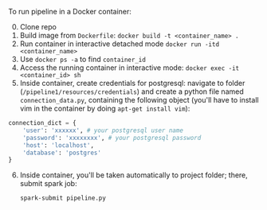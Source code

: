 To run pipeline in a Docker container:

0. Clone repo
1. Build image from `Dockerfile`: `docker build -t <container_name> .`
2. Run container in interactive detached mode `docker run -itd <container_name>`
3. Use `docker ps -a` to find `container_id`
4. Access the running container in interactive mode: `docker exec -it <container_id> sh`
5. Inside container, create credentials for postgresql: navigate to folder (`/pipeline1/resources/credentials`) and create a python file named `connection_data.py`, containing the following object (you'll have to install vim in the container by doing `apt-get install vim`):
```python
connection_dict = {
    'user': 'xxxxxx', # your postgresql user name
    'password': 'xxxxxxxx', # your postgresql password
    'host': 'localhost',
    'database': 'postgres'
}
```

6. Inside container, you'll be taken automatically to project folder; there, submit spark job: 
	```shell
	spark-submit pipeline.py
	```
